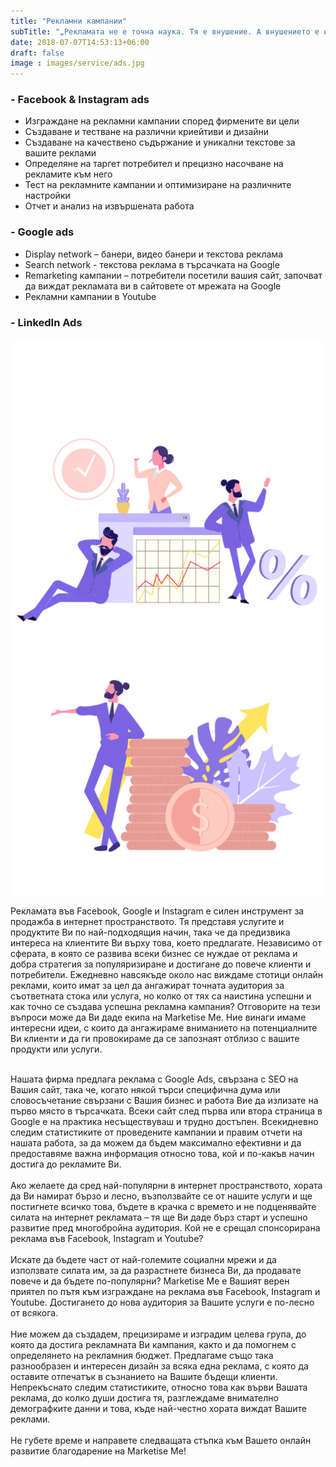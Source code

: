 ```yaml
---
title: "Рекламни кампании"
subTitle: "„Рекламата не е точна наука. Тя е внушение. А внушението е изкуство.” - Уилям Бернбах"
date: 2018-07-07T14:53:13+06:00
draft: false
image : images/service/ads.jpg
---
```

<div class='row mt-5'>
  <div class='col-12 col-lg-8'>
    <h3> - Facebook & Instagram ads</h3>
        <ul class='ul-service'>
          <li>Изграждане на рекламни кампании според фирмените ви цели </li>
          <li>Създаване и тестване на различни криейтиви и дизайни </li>
          <li>Създаване на качествено съдържание и уникални текстове за вашите реклами</li>
          <li>Определяне на таргет потребител и прецизно насочване на рекламите към него </li>
          <li>Тест на рекламните кампании и оптимизиране на различните настройки</li>
          <li>Отчет и анализ на извършената работа </li>
        </ul>
    <h3> - Google ads</h3>
      <ul class='ul-service'>
        <li>Display network – банери, видео банери и текстова реклама</li>
        <li>Search network - текстова реклама в търсачката на Google</li>
        <li>Remarketing кампании – потребители посетили вашия сайт, започват да виждат рекламата ви в сайтовете от мрежата на Google</li>
        <li>Рекламни кампании в Youtube </li>
      </ul>
    <h3> - LinkedIn Ads</h3>
  </div>
    <div class='col-12 col-lg-4'>
      <img class="img-fluid" src="/images/service-pages/advertisments-1.png" />
      <img class="img-fluid" src="/images/service-pages/advertisments-2.png" />
  </div>
</div>
<div class='justify-me'>
<p>
Рекламата във Facebook, Google и Instagram е силен инструмент за продажба в интернет пространството. Тя представя услугите и продуктите Ви по най-подходящия начин, така че да предизвика интереса на клиентите Ви върху това, което предлагате. Независимо от сферата, в която се развива всеки бизнес се нуждае от реклама и добра стратегия за популяризиране и достигане до повече клиенти и потребители. Ежедневно навсякъде около нас виждаме стотици онлайн реклами, които имат за цел да ангажират точната аудитория за съответната стока или услуга, но колко от тях са наистина успешни и как точно се създава успешна рекламна кампания? Отговорите на тези въпроси може да Ви даде екипа на Marketise Me. Ние винаги имаме интересни идеи, с които да ангажираме вниманието на потенциалните Ви клиенти и да ги провокираме да се запознаят отблизо с вашите продукти или услуги.
</br></br>

Нашата фирма предлага реклама с Google Ads, свързана с SEO на Вашия сайт, така че, когато някой търси специфична дума или словосъчетание свързани с Вашия бизнес и работа Вие да излизате на първо място в търсачката. Всеки сайт след първа или втора страница в Google е на практика несъществуваш и трудно достъпен. Всекидневно следим статистиките от проведените кампании и правим отчети на нашата работа, за да можем да бъдем максимално ефективни и да предоставяме важна информация относно това, кой и по-какъв начин достига до рекламите Ви.
</br></br>
Ако желаете да сред най-популярни в интернет пространството, хората да Ви намират бързо и лесно, възползвайте се от нашите услуги и ще постигнете всичко това, бъдете в крачка с времето и не подценявайте силата на интернет рекламата – тя ще Ви даде бърз старт и успешно развитие пред многобройна аудитория. Кой не е срещал спонсорирана реклама във Facebook, Instagram и Youtubе?
</br></br>
Искате да бъдете част от най-големите социални мрежи и да използвате силата им, за да разрастнете бизнеса Ви, да продавате повече и да бъдете по-популярни? Marketise Me е Вашият верен приятел по пътя към изграждане на реклама във Facebook, Instagram и Youtube. Достигането до нова аудитория за Вашите услуги е по-лесно от всякога.
</br></br>
Ние можем да създадем, прецизираме и изградим целева група, до която да достига рекламната Ви кампания, както и да помогнем с определянето на рекламния бюджет. Предлагаме също така разнообразен и интересен дизайн за всяка една реклама, с която да оставите отпечатък в съзнанието на Вашите бъдещи клиенти. Непрекъснато следим статистиките, относно това как върви Вашата реклама, до колко души достига тя, разглеждаме внимателно демографките данни и това, къде най-честно хората виждат Вашите реклами.
</br></br>
Не губете време и направете следващата стъпка към Вашето онлайн развитие благодарение на Marketise Me!
</p>
</div>